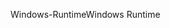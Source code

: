 <span data-ttu-id="27138-101">Windows-Runtime</span><span class="sxs-lookup"><span data-stu-id="27138-101">Windows Runtime</span></span>